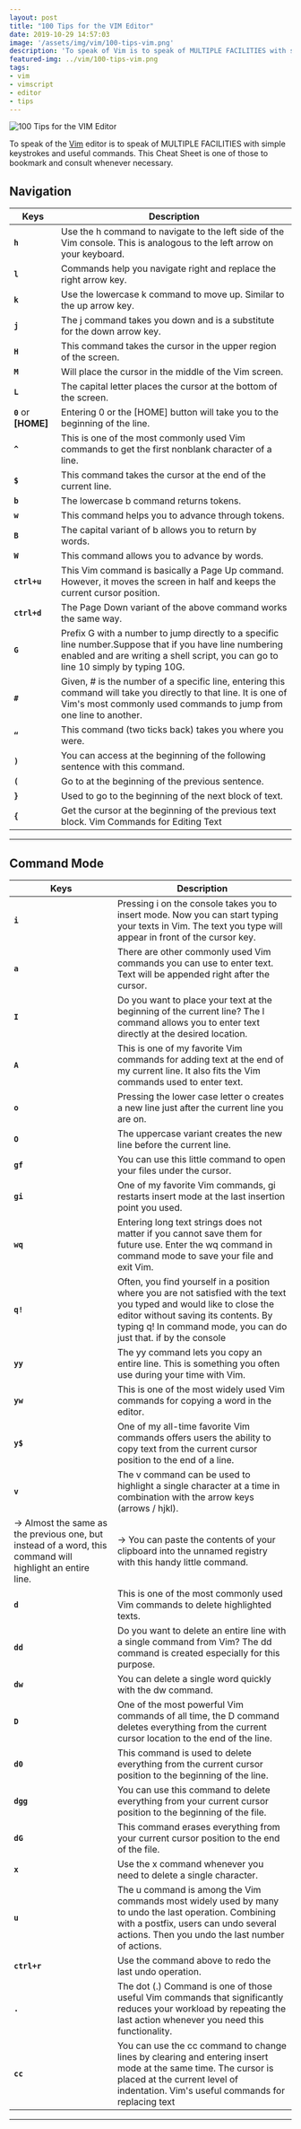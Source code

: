 ```yaml
---
layout: post
title: "100 Tips for the VIM Editor"
date: 2019-10-29 14:57:03
image: '/assets/img/vim/100-tips-vim.png'
description: 'To speak of Vim is to speak of MULTIPLE FACILITIES with simple keystrokes and useful commands.'
featured-img: ../vim/100-tips-vim.png
tags:
- vim
- vimscript
- editor
- tips
---
```


![100 Tips for the VIM Editor](/assets/img/vim/100-tips-vim.png)

To speak of the [Vim](https://www.udemy.com/course/curso-de-vim-moderno-e-vimscript/) editor is to speak of MULTIPLE FACILITIES with simple keystrokes and useful commands. This Cheat Sheet is one of those to bookmark and consult whenever necessary.

<!-- RETANGULO LARGO -->
<script async src="https://pagead2.googlesyndication.com/pagead/js/adsbygoogle.js"></script>
<!-- Informat -->
<ins class="adsbygoogle"
style="display:block"
data-ad-client="ca-pub-2838251107855362"
data-ad-slot="2327980059"
data-ad-format="auto"
data-full-width-responsive="true"></ins>
<script>
(adsbygoogle = window.adsbygoogle || []).push({});
</script>

## Navigation

| Keys | Description |
|---|---|
| **`h`** | Use the h command to navigate to the left side of the Vim console. This is analogous to the left arrow on your keyboard. |
| **`l`** | Commands help you navigate right and replace the right arrow key. |
| **`k`** | Use the lowercase k command to move up. Similar to the up arrow key. |
| **`j`** | The j command takes you down and is a substitute for the down arrow key. |
| **`H`** | This command takes the cursor in the upper region of the screen. |
| **`M`** | Will place the cursor in the middle of the Vim screen. |
| **`L`** | The capital letter places the cursor at the bottom of the screen. |
| **`0`**  or **[HOME]** | Entering 0 or the [HOME] button will take you to the beginning of the line. |
| **`^`** | This is one of the most commonly used Vim commands to get the first nonblank character of a line. |
| **`$`** | This command takes the cursor at the end of the current line. |
| **`b`** | The lowercase b command returns tokens. |
| **`w`** | This command helps you to advance through tokens. |
| **`B`** | The capital variant of b allows you to return by words. |
| **`W`** | This command allows you to advance by words. |
| **`ctrl+u`** | This Vim command is basically a Page Up command. However, it moves the screen in half and keeps the current cursor position. |
| **`ctrl+d`** | The Page Down variant of the above command works the same way. |
| **`G`** | Prefix G with a number to jump directly to a specific line number.Suppose that if you have line numbering enabled and are writing a shell script, you can go to line 10 simply by typing 10G. |
| **`#`** | Given, # is the number of a specific line, entering this command will take you directly to that line. It is one of Vim's most commonly used commands to jump from one line to another. |
| **`“`** | This command (two ticks back) takes you where you were. |
| **`)`** | You can access at the beginning of the following sentence with this command. |
| **`(`** | Go to at the beginning of the previous sentence. |
| **`}`** | Used to go to the beginning of the next block of text. |
| **`{`** | Get the cursor at the beginning of the previous text block. Vim Commands for Editing Text |

<!-- RETANGULO LARGO 2 -->
<script async src="//pagead2.googlesyndication.com/pagead/js/adsbygoogle.js"></script>
<ins class="adsbygoogle"
style="display:block; text-align:center;"
data-ad-layout="in-article"
data-ad-format="fluid"
data-ad-client="ca-pub-2838251107855362"
data-ad-slot="8549252987"></ins>
<script>
(adsbygoogle = window.adsbygoogle || []).push({});
</script>

***

## Command Mode

| Keys | Description |
|---|---|
| **`i`** | Pressing i on the console takes you to insert mode. Now you can start typing your texts in Vim. The text you type will appear in front of the cursor key. |
| **`a`** | There are other commonly used Vim commands you can use to enter text. Text will be appended right after the cursor. |
| **`I`** | Do you want to place your text at the beginning of the current line? The l command allows you to enter text directly at the desired location. |
| **`A`** | This is one of my favorite Vim commands for adding text at the end of my current line. It also fits the Vim commands used to enter text. |
| **`o`** | Pressing the lower case letter o creates a new line just after the current line you are on. |
| **`O`** | The uppercase variant creates the new line before the current line. |
| **`gf`** | You can use this little command to open your files under the cursor. |
| **`gi`** | One of my favorite Vim commands, gi restarts insert mode at the last insertion point you used. |
| **`wq`** | Entering long text strings does not matter if you cannot save them for future use. Enter the wq command in command mode to save your file and exit Vim. |
| **`q!`** | Often, you find yourself in a position where you are not satisfied with the text you typed and would like to close the editor without saving its contents. By typing q! In command mode, you can do just that. if by the console |
| **`yy`** | The yy command lets you copy an entire line. This is something you often use during your time with Vim. |
| **`yw`** | This is one of the most widely used Vim commands for copying a word in the editor. |
| **`y$`** | One of my all-time favorite Vim commands offers users the ability to copy text from the current cursor position to the end of a line. |
| **`v`** | The v command can be used to highlight a single character at a time in combination with the arrow keys (arrows / hjkl). |
|→ Almost the same as the previous one, but instead of a word, this command will highlight an entire line.|→ You can paste the contents of your clipboard into the unnamed registry with this handy little command. |
| **`d`** | This is one of the most commonly used Vim commands to delete highlighted texts. |
| **`dd`** | Do you want to delete an entire line with a single command from Vim? The dd command is created especially for this purpose. |
| **`dw`** | You can delete a single word quickly with the dw command. |
| **`D`** | One of the most powerful Vim commands of all time, the D command deletes everything from the current cursor location to the end of the line. |
| **`d0`** | This command is used to delete everything from the current cursor position to the beginning of the line. |
| **`dgg`** | You can use this command to delete everything from your current cursor position to the beginning of the file. |
| **`dG`** | This command erases everything from your current cursor position to the end of the file. |
| **`x`** | Use the x command whenever you need to delete a single character. |
| **`u`** | The u command is among the Vim commands most widely used by many to undo the last operation. Combining with a postfix, users can undo several actions. Then you undo the last number of actions. |
| **`ctrl+r`** | Use the command above to redo the last undo operation. |
| **`.`** | The dot (.) Command is one of those useful Vim commands that significantly reduces your workload by repeating the last action whenever you need this functionality. |
| **`cc`** | You can use the cc command to change lines by clearing and entering insert mode at the same time. The cursor is placed at the current level of indentation. Vim's useful commands for replacing text |

***

<!-- QUADRADO -->
<script async src="//pagead2.googlesyndication.com/pagead/js/adsbygoogle.js"></script>
<ins class="adsbygoogle"
style="display:inline-block;width:336px;height:280px"
data-ad-client="ca-pub-2838251107855362"
data-ad-slot="5351066970"></ins>
<script>
(adsbygoogle = window.adsbygoogle || []).push({});
</script>

## Visual Mode

| Keys | Description |
|---|---|
| **`r`** | The r command is a very useful tool for changing a single character. Follow it with [character] and it will change the current character under the cursor with [character]. |
| **`R`** | Uppercase OR opens the input mode, but instead of entering text, you can replace it with this command. |
| **`~`** | The tilda (~) command is very useful when you need to change the box of one character in your document. Follow it with a number to invert as many characters. |
| **`t[caractere]`** | Type t [character] to select up to, but not including, the next [character] on a specific line. |
| **`f[caractere]`** | Press f [character] to select up to and including the next [character] in a line. |
| **`i[caractere]`** | Do you want to select everything between parentheses or another unique character? Type i [character] to select everything between two consecutive [characters]. |
| **`a[caractere]`** | This command is identical to the previous one, but includes the [character] at both ends of the text. Commands I came most commonly used to search in a document |

***

## Search and Replacement

| Keys | Description |
|---|---|
| **`/`** | The slash command is the most commonly used command to search large text files in Vim. Just type / and proceed with the text you want Vim to look for you and look at the bottom corner of the console. |
| **`/\c`** | The option, when directed to the search (/) command, allows users to search for case-sensitive text. Wise use of this command can save hours of hard work. |
| **`?[pattern]`** | This is one of Vim's most useful commands for searching previous texts for a given [pattern]. |
| **`n`** | The n command searches in the direction of your last search. Use this command if you know which direction the search item is in. |
| **`N`** | Almost identical to the above command, but searches in the opposite direction to your last search. |
| **`:%s/[pattern]/[replacement]/g`** | The above command uses regular expression to search for all occurrences of [pattern] and replaces it with [replacement] without prompting. |
| **`:%s/[pattern]/[replacement]/gc`** | Same as previous command, but prompts for confirmation before replacing each instance of [default] with [replacement]. |
| **`:s/[pattern]/[replacement]/g`** | Instead of replacing all instances of [default] in your file, this Vim command will only replace those [default] that are on the current line with [replacement]. |
| **`:bufdo /[pattern]`** | This is one of Vim's powerful commands that allows users to search for [pattern] in all currently opened buffers. This will increase your productivity and significantly shorten your search time. |
| **`:g/string/d`** | This is one of the useful Vim commands that will be useful whenever you want to delete all lines containing string from your document. Linux Command Tips Sheet for Working with Multiple Files in Vim |


<!-- QUADRADO -->
<script async src="//pagead2.googlesyndication.com/pagead/js/adsbygoogle.js"></script>
<ins class="adsbygoogle"
style="display:inline-block;width:336px;height:280px"
data-ad-client="ca-pub-2838251107855362"
data-ad-slot="5351066970"></ins>
<script>
(adsbygoogle = window.adsbygoogle || []).push({});
</script>

***

## Screen Manipulation and Editing


| Keys | Description |
| --- | --- |
| **`:sp [filename]`** | Use this command to create a new file and split the console screen horizontally to show the two different buffers. |
| **`:vsp [filename]`** | The functionality of this Vim command is essentially identical to the above command, but instead of splitting the console horizontally, it splits the screen vertically. |
| **`:bn`** | This Vim command will change its editor to the next buffer. It is among the few fundamental Vim commands without which you will not be able to work with multiple documents in Vim. |
| **`:bp`** | Identical to the previous command, but switches to the previous buffer instead of advancing. |
| **`:bd`** | Use this Vim command when closing a specific buffer. Save your data using the appropriate Vim commands. |
| **`:ls`** | This is one of the useful Vim commands that will present users with a list of all open buffers. |
| **`ctrl+ws`** | If you want to split Vim windows horizontally, this is the command you are looking for. |
| **`ctrl+wv`** | Instead of splitting windows horizontally, this Vim command will split it vertically. |
| **`ctrl+ww`** | Use this command to switch between multiple windows directly from command mode. |
| **`ctrl+wq`** | You can use this useful Vim command to exit a specific window. |
| **`ctrl+wh`** | This command moves your cursor location to the left window. |
| **`ctrl+wl`** | Same as the previous command, but instead of moving the cursor to the left, this command will point to the right window. |
| **`ctrl+wj`** | Use this command whenever you want to move a window below the existing window. |
| **`ctrl+wk`** | Same as above, but takes the cursor to the window above the current one. Vim's useful commands when working with multiple tabs |
| **`:tabnew`** | You can use the: tabnew command to create a new tab and work with another document without leaving the current file. |
| **`gt`** | The gt command will show you the next tab you open. |
| **`:tabfirst`** | The above command shows the first tab you opened in a specific session. |
| **`:tablast`** | Same as the previous command, but instead of showing the first tab, it will display the last tab. |
| **`tabm n(position)`** | This powerful Vim command will be useful whenever you feel the need to rearrange your existing tabs. |
| **`tabdo %s/foo/bar/g`** | You can use the above command whenever you want to execute a command on all open tabs at the same time. |
| **`:tab ball`** | This Vim command is one of my favorite Vim commands and puts each open file in one [CODE]:tab ball`**  . |
| **`:new abc.txt`** | This is one of Vim's commands that allows you to open a new file called abc.txt in a new window without leaving the current document. |
| **`:w`** | Pressing this command Vim in command mode saves the current document, but there is no existing session. |
| **`:q`** | This command exits the current session without saving your changes. Note that you will see error E37 if you have unsaved changes to your document. In such scenarios, you need to override this command and use q! instead. |
| **`:help [command]`** | The help command performs a search operation on the command you entered and displays relevant information about them directly in the console. |
| **`:e [file]`** | This command will open a file named [file] and create a new one if it no longer exists in your file system. |
| **`:w [filename]`** | Use this command to save the existing document directly to a new file named [filename]. |
| **`:stop`** | Writing this command in command mode will suspend your current Vim session. You can also do this by pressing ctrl + z at the same time. |
| **`:browse e`** | Use this command whenever you want to call the graphics file explorer from your Vim console. |
| **`:%!fmt`** | Writing this command will align each line of your current file. |
| **`!}fmt`** | Use it whenever you need to align all lines at the current position of your cursor. |
| **`:set autoindent`** | This is one of the most commonly used Vim commands that you will use during your time in Vim. It sets autoindent for your current session. Final thoughts |

***

Meet our [Vim Moderno and Vimscript Course at Udemy](https://www.udemy.com/course/curso-de-vim-moderno-e-vimscript/). Although the classes are in the Portuguese language, Udemy offers automatic translation if you are interested. Link:

## <https://www.udemy.com/course/curso-de-vim-moderno-e-vimscript/>

Thanks for reading!
